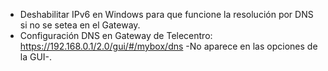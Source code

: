 - Deshabilitar IPv6 en Windows para que funcione la resolución por DNS si no se setea en el Gateway.
- Configuración DNS en Gateway de Telecentro: https://192.168.0.1/2.0/gui/#/mybox/dns -No aparece en las opciones de la GUI-.
